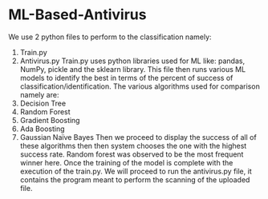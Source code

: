 # ML-Based-Antivirus
We use 2 python files to perform to the classification
namely:
1. Train.py
2. Antivirus.py
Train.py uses python libraries used for ML like:
pandas, NumPy, pickle and the sklearn library.
This file then runs various ML models to identify the
best in terms of the percent of success of
classification/identification. The various algorithms
used for comparison namely are:
1. Decision Tree
2. Random Forest
3. Gradient Boosting
4. Ada Boosting
5. Gaussian Naïve Bayes
Then we proceed to display the success of all of these
algorithms then then system chooses the one with the
highest success rate. Random forest was observed to
be the most frequent winner here.
Once the training of the model is complete with the
execution of the train.py. We will proceed to run the
antivirus.py file, it contains the program meant to
perform the scanning of the uploaded file.
